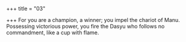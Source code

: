 +++
title = "03"

+++
 For you are a champion, a winner; you impel the chariot of Manu. Possessing victorious power, you fire the Dasyu who follows no  
commandment, like a cup with flame.  
